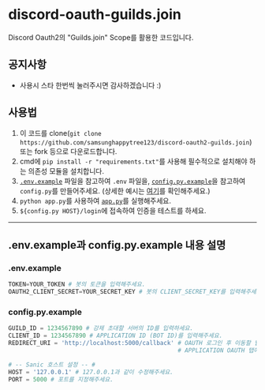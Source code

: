 # discord-oauth-guilds.join
Discord Oauth2의 "Guilds.join" Scope를 활용한 코드입니다.

## 공지사항
+ 사용시 스타 한번씩 눌러주시면 감사하겠습니다 :)

## 사용법
1. 이 코드를 clone(`git clone https://github.com/samsunghappytree123/discord-oauth2-guilds.join`) 또는 fork 등으로 다운로드합니다. 
2. cmd에 ``pip install -r "requirements.txt"``를 사용해 필수적으로 설치해야 하는 의존성 모듈을 설치합니다.
3. [``.env.example``](.env.example) 파일을 참고하여 ``.env`` 파일을, [``config.py.example``](config.py.example)을 참고하여 ``config.py``를 만들어주세요. (상세한 예시는 [여기](#envexample과-configpyexample-내용-설명)를 확인해주세요.)
4. ``python app.py``를 사용하여 [``app.py``](app.py)를 실행해주세요.
5. ``${config.py HOST}/login``에 접속하여 인증을 테스트를 하세요.

---

## .env.example과 config.py.example 내용 설명

### .env.example
```py
TOKEN=YOUR_TOKEN # 봇의 토큰을 입력해주세요.
OAUTH2_CLIENT_SECRET=YOUR_SECRET_KEY # 봇의 CLIENT_SECRET_KEY를 입력해주세요.
```

### config.py.example
```py
GUILD_ID = 1234567890 # 강제 초대할 서버의 ID를 입력하세요.
CLIENT_ID = 1234567890 # APPLICATION ID (BOT ID)를 입력해주세요.
REDIRECT_URI = 'http://localhost:5000/callback' # OAUTH 로그인 후 이동할 웹사이트의 주소를 입력하세요.
                                                # APPLICATION OAUTH 탭에서 REDIRECT URL을 http://[아이피]/callback으로 지정하세요!

# -- Sanic 호스트 설정 -- #
HOST = '127.0.0.1' # 127.0.0.1과 같이 수정해주세요.
PORT = 5000 # 포트를 지정해주세요.
```
